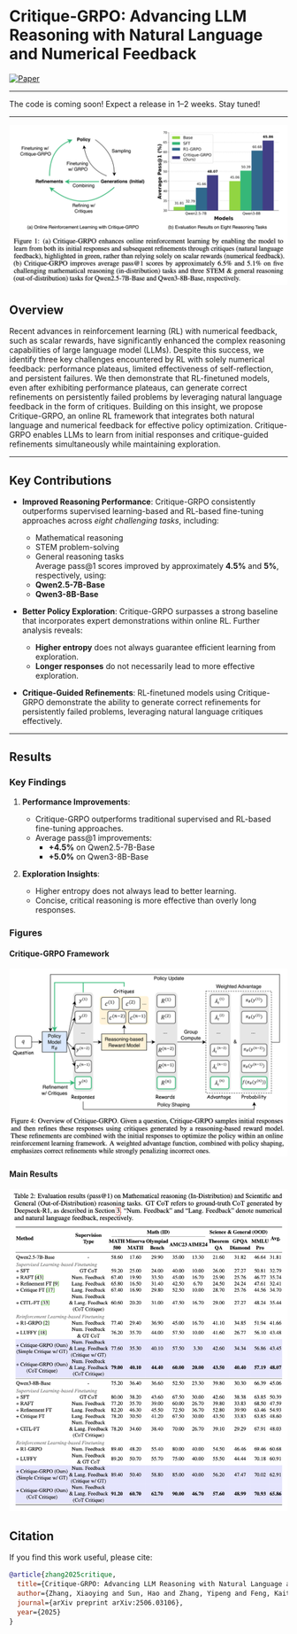 # **Critique-GRPO: Advancing LLM Reasoning with Natural Language and Numerical Feedback**  
[![Paper](https://img.shields.io/badge/arXiv-2506.03106-b31b1b.svg)](https://www.arxiv.org/abs/2506.03106)


---
The code is coming soon! Expect a release in 1–2 weeks. Stay tuned!

---


![Overview](figure1.png)

## Overview

Recent advances in reinforcement learning (RL) with numerical feedback, such as scalar rewards, have significantly enhanced the complex reasoning capabilities of large language model (LLMs). Despite this success, we identify three key challenges encountered by RL with solely numerical feedback: performance plateaus, limited effectiveness of self-reflection, and persistent failures. We then demonstrate that RL-finetuned models, even after exhibiting performance plateaus, can generate correct refinements on persistently failed problems by leveraging natural language feedback in the form of critiques. Building on this insight, we propose Critique-GRPO, an online RL framework that integrates both natural language and numerical feedback for effective policy optimization. Critique-GRPO enables LLMs to learn from initial responses and critique-guided refinements simultaneously while maintaining exploration. 

---

## Key Contributions

- **Improved Reasoning Performance**: Critique-GRPO consistently outperforms supervised learning-based and RL-based fine-tuning approaches across *eight challenging tasks*, including:
  - Mathematical reasoning
  - STEM problem-solving
  - General reasoning tasks  
  Average pass@1 scores improved by approximately **4.5%** and **5%**, respectively, using:
  - **Qwen2.5-7B-Base**
  - **Qwen3-8B-Base**

- **Better Policy Exploration**: Critique-GRPO surpasses a strong baseline that incorporates expert demonstrations within online RL. Further analysis reveals:
  - **Higher entropy** does not always guarantee efficient learning from exploration.
  - **Longer responses** do not necessarily lead to more effective exploration.

- **Critique-Guided Refinements**: RL-finetuned models using Critique-GRPO demonstrate the ability to generate correct refinements for persistently failed problems, leveraging natural language critiques effectively.  

---

## Results

### Key Findings
1. **Performance Improvements**:
   - Critique-GRPO outperforms traditional supervised and RL-based fine-tuning approaches.
   - Average pass@1 improvements:
     - **+4.5%** on Qwen2.5-7B-Base
     - **+5.0%** on Qwen3-8B-Base  

2. **Exploration Insights**:
   - Higher entropy does not always lead to better learning.
   - Concise, critical reasoning is more effective than overly long responses.

### Figures
#### Critique-GRPO Framework
![Critique-GRPO Framework](critique-grpo.png)

#### Main Results
![Main Results](main_results.png)


## Citation

If you find this work useful, please cite:

```bibtex
@article{zhang2025critique,
  title={Critique-GRPO: Advancing LLM Reasoning with Natural Language and Numerical Feedback},
  author={Zhang, Xiaoying and Sun, Hao and Zhang, Yipeng and Feng, Kaituo and Yang, Chao and Meng, Helen},
  journal={arXiv preprint arXiv:2506.03106},
  year={2025}
}

